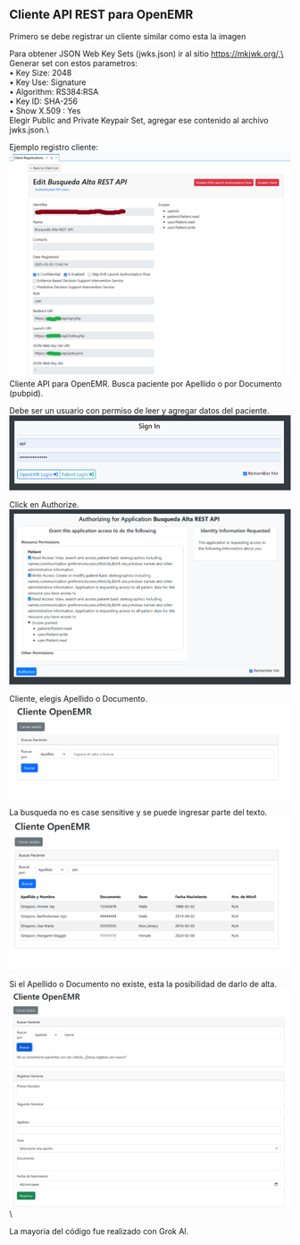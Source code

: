 ## Cliente API REST para OpenEMR

Primero se debe registrar un cliente similar como esta la imagen

Para obtener JSON Web Key Sets (jwks.json) ir al sitio https://mkjwk.org/,\
Generar set con estos parametros:\
• Key Size: 2048\
• Key Use: Signature\
• Algorithm: RS384:RSA\
• Key ID: SHA-256\
• Show X.509 : Yes\
Elegir Public and Private Keypair Set, agregar ese contenido al archivo jwks.json.\

Ejemplo registro cliente:
![Registro](image.png)
Cliente API para OpenEMR. Busca paciente por Apellido o por Documento (pubpid).

Debe ser un usuario con permiso de leer y agregar datos del paciente.
![Login](login.png)

Click en Authorize.
![Authorize](authorize.png)

Cliente, elegis Apellido o Documento.
![Inicio-Cliente](inicio-cliente.png)

La busqueda no es case sensitive y se puede ingresar parte del texto.
![Busqueda](busqueda.png)

Si el Apellido o Documento no existe, esta la posibilidad de darlo de alta. 
![Alta](alta.png)\

La mayoria del código fue realizado con Grok AI.
